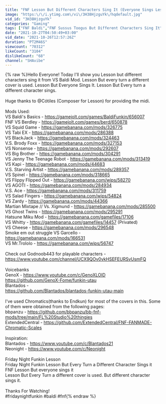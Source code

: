 ```yaml
---
title: "FNF Lesson But Different Characters Sing It (Everyone Sings Lesson)"
image: "https:\/\/i.ytimg.com\/vi\/3H38HjzguYk\/hqdefault.jpg"
vid_id: "3H38HjzguYk"
categories: "Gaming"
tags: ["FNF Baldi","FNF Sussus Toogus But Different Characters Sing It","FNF Lesson"]
date: "2021-10-27T04:50:49+03:00"
vid_date: "2021-10-26T12:57:26Z"
duration: "PT2M46S"
viewcount: "70312"
likeCount: "3104"
dislikeCount: "68"
channel: "SHAvibe"
---
```

{% raw %}Hello Everyone! Today I'll show you Lesson but different characters sing it from VS Baldi Mod. Lesson But every turn a different cover is used. Lesson But Everyone Sings It. Lesson But Every turn a different character sings.<br /><br />Huge thanks to @Cótiles (Composer for Lesson) for providing the midi.<br /><br />Mods Used:<br />VS Baldi's Basics - <a rel="nofollow" target="blank" href="https://gamejolt.com/games/BaldiFunkin/656007">https://gamejolt.com/games/BaldiFunkin/656007</a><br />FNF VS Berdley - <a rel="nofollow" target="blank" href="https://gamejolt.com/games/berd/650878">https://gamejolt.com/games/berd/650878</a><br />VS Squid Game - <a rel="nofollow" target="blank" href="https://gamebanana.com/mods/326775">https://gamebanana.com/mods/326775</a><br />VS Tabi EX - <a rel="nofollow" target="blank" href="https://gamebanana.com/mods/286388">https://gamebanana.com/mods/286388</a><br />VS BlackJack - <a rel="nofollow" target="blank" href="https://gamebanana.com/mods/324463">https://gamebanana.com/mods/324463</a><br />V.S. Brody Foxx - <a rel="nofollow" target="blank" href="https://gamebanana.com/mods/327153">https://gamebanana.com/mods/327153</a><br />VS Nonsense - <a rel="nofollow" target="blank" href="https://gamebanana.com/mods/292607">https://gamebanana.com/mods/292607</a><br />VS Big Brother - <a rel="nofollow" target="blank" href="https://gamebanana.com/mods/304291">https://gamebanana.com/mods/304291</a><br />VS Jenny The Teenage Robot - <a rel="nofollow" target="blank" href="https://gamebanana.com/mods/313419">https://gamebanana.com/mods/313419</a><br />VS Kapi - <a rel="nofollow" target="blank" href="https://gamebanana.com/mods/44683">https://gamebanana.com/mods/44683</a><br />V.S. Starving Artist - <a rel="nofollow" target="blank" href="https://gamebanana.com/mods/289357">https://gamebanana.com/mods/289357</a><br />VS Spinel - <a rel="nofollow" target="blank" href="https://gamebanana.com/mods/318665">https://gamebanana.com/mods/318665</a><br />VS Flippy Flipped Out - <a rel="nofollow" target="blank" href="https://gamebanana.com/wips/58270">https://gamebanana.com/wips/58270</a><br />VS AGOTI - <a rel="nofollow" target="blank" href="https://gamebanana.com/mods/284934">https://gamebanana.com/mods/284934</a><br />V.S. Ace - <a rel="nofollow" target="blank" href="https://gamebanana.com/mods/311759">https://gamebanana.com/mods/311759</a><br />VS Salad Fingers - <a rel="nofollow" target="blank" href="https://gamebanana.com/wips/54824">https://gamebanana.com/wips/54824</a><br />VS Zardy - <a rel="nofollow" target="blank" href="https://gamebanana.com/mods/44366">https://gamebanana.com/mods/44366</a><br />Martian Mixtape // Vs. Xigmund - <a rel="nofollow" target="blank" href="https://gamebanana.com/mods/285500">https://gamebanana.com/mods/285500</a><br />VS Ghost Twins - <a rel="nofollow" target="blank" href="https://gamebanana.com/mods/295291">https://gamebanana.com/mods/295291</a><br />Hatsune Miku Mod - <a rel="nofollow" target="blank" href="https://gamebanana.com/gamefiles/17106">https://gamebanana.com/gamefiles/17106</a><br />VS Whitty - <a rel="nofollow" target="blank" href="https://gamebanana.com/gamefiles/14457">https://gamebanana.com/gamefiles/14457</a> (Privated)<br />VS Cheese - <a rel="nofollow" target="blank" href="https://gamebanana.com/mods/296548">https://gamebanana.com/mods/296548</a><br />Smoke em out struggle VS Garcello - <a rel="nofollow" target="blank" href="https://gamebanana.com/mods/166531">https://gamebanana.com/mods/166531</a><br />VS Mr.Trololo - <a rel="nofollow" target="blank" href="https://gamebanana.com/wips/56747">https://gamebanana.com/wips/56747</a><br /><br />Check out Godnoob443 for playable characters - <a rel="nofollow" target="blank" href="https://www.youtube.com/channel/UCX9QOv0vkHSEFEURSvUsmFQ">https://www.youtube.com/channel/UCX9QOv0vkHSEFEURSvUsmFQ</a><br /><br />Voicebanks<br />GenoX - <a rel="nofollow" target="blank" href="https://www.youtube.com/c/GenoXLOID">https://www.youtube.com/c/GenoXLOID</a><br /><a rel="nofollow" target="blank" href="https://github.com/GenoX-Fome/funkin-utau">https://github.com/GenoX-Fome/funkin-utau</a><br />Blantados -<br /><a rel="nofollow" target="blank" href="https://github.com/Blantados/blantados-funkin-utau-main">https://github.com/Blantados/blantados-funkin-utau-main</a><br /><br />I've used Chromatics(thanks to Endkun) for most of the covers in this. Some of them were obtained from the following pages:<br />bbpanzu - <a rel="nofollow" target="blank" href="https://github.com/bbpanzu/bb-fnf-mods/tree/main/FL%20Studio%20thingies">https://github.com/bbpanzu/bb-fnf-mods/tree/main/FL%20Studio%20thingies</a><br />ExtendedCentral - <a rel="nofollow" target="blank" href="https://github.com/ExtendedCentral/FNF-FANMADE-Chromatic-Scales">https://github.com/ExtendedCentral/FNF-FANMADE-Chromatic-Scales</a><br /><br />Inspiration:<br />Blantados - <a rel="nofollow" target="blank" href="https://www.youtube.com/c/Blantados21">https://www.youtube.com/c/Blantados21</a><br />Neonight - <a rel="nofollow" target="blank" href="https://www.youtube.com/c/Neonight">https://www.youtube.com/c/Neonight</a><br /><br />Friday Night Funkin Lesson<br />Friday Night Funkin Lesson But Every Turn a Different Character Sings it<br />FNF Lesson But everyone sings it<br />Lesson But Every Turn a different cover is used. But different character sings it.<br /><br />Thanks For Watching!<br />#fridaynightfunkin #baldi #fnf{% endraw %}
